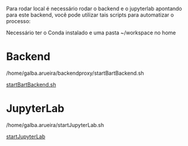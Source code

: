 Para rodar local é necessário rodar o backend e o jupyterlab apontando para este backend, você pode utilizar tais scripts para automatizar o processo:


Necessário ter o Conda instalado e uma pasta ~/workspace no home



# Backend

/home/galba.arueira/backendproxy/startBartBackend.sh 

[startBartBackend.sh](https://github.com/Bart-Dias/backendproxy/blob/main/startBartBackend.sh)

# JupyterLab

/home/galba.arueira/startJupyterLab.sh

[startJupyterLab](https://github.com/Bart-Dias/jupyter-ai-ide/blob/main/startJupyterLab.sh)
